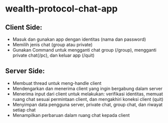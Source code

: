 # wealth-protocol-chat-app
## Client Side:
- Masuk dan gunakan app dengan identitas (nama dan password)
- Memilih jenis chat (group atau private)
- Gunakan Command untuk mengganti chat group (/group), mengganti private chat(/pc), dan keluar app (/quit)

## Server Side:
- Membuat thread untuk meng-handle client
- Mendengarkan dan menerima client yang ingin bergabung dalam server
- Menerima input dari client untuk melakukan: verifikasi identitas, memuat ruang chat sesuai permintaan client, dan mengakhiri koneksi client (quit)
- Menyimpan data pengguna server, private chat, group chat, dan riwayat setiap chat
- Menampilkan perbaruan dalam ruang chat kepada client
